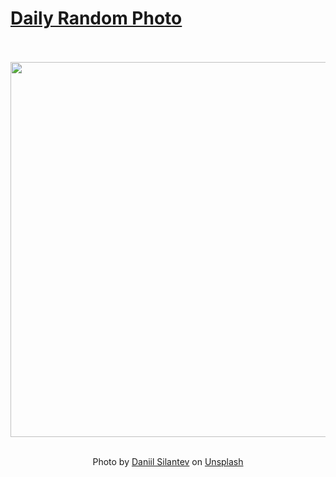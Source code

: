 # [Daily Random Photo](https://www.dailyrandomphoto.com/)

<div align="center">
  <br>
  <br>
  <a href="https://www.dailyrandomphoto.com/p/2025/2025-10-07/"><img src="https://images.unsplash.com/photo-1757137911040-c9d81879b212?crop=entropy&cs=tinysrgb&fit=max&fm=jpg&ixid=M3w3NzUwOHwwfDF8cmFuZG9tfHx8fHx8fHx8MTc1OTc5Nzc3OHw&ixlib=rb-4.1.0&q=80&w=1080" width="600px"></a>
  <br>
  <br>
  <p class="has-text-grey">Photo by <a href="https://unsplash.com/@betagamma?utm_source=Daily%20Random%20Photo&amp;utm_medium=referral" target="_blank" rel="noopener noreferrer">Daniil Silantev</a> on <a href="https://unsplash.com/photos/misty-forest-landscape-with-warm-sunlight-breaking-through-3pW91fGAKiE?utm_source=Daily%20Random%20Photo&amp;utm_medium=referral" target="_blank" rel="noopener noreferrer">Unsplash</a></p>
</div>
